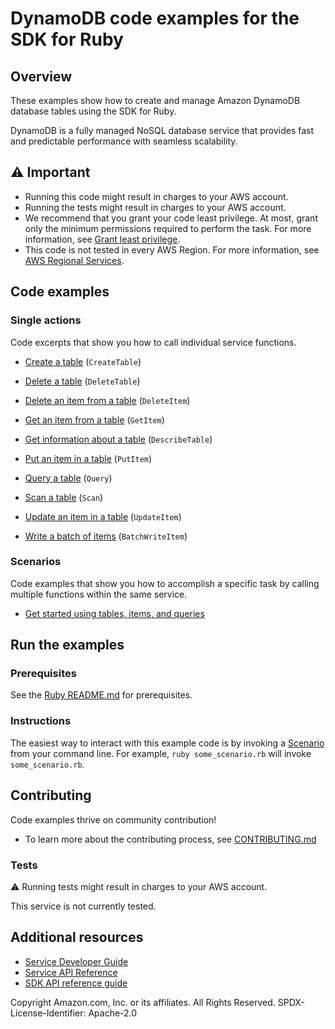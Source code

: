 # DynamoDB code examples for the SDK for Ruby
## Overview
These examples show how to create and manage Amazon DynamoDB database tables using the SDK for Ruby.

DynamoDB is a fully managed NoSQL database service that provides fast and predictable performance with seamless scalability.

## ⚠️ Important
* Running this code might result in charges to your AWS account. 
* Running the tests might result in charges to your AWS account.
* We recommend that you grant your code least privilege. At most, grant only the minimum permissions required to perform the task. For more information, see [Grant least privilege](https://docs.aws.amazon.com/IAM/latest/UserGuide/best-practices.html#grant-least-privilege). 
* This code is not tested in every AWS Region. For more information, see [AWS Regional Services](https://aws.amazon.com/about-aws/global-infrastructure/regional-product-services).

## Code examples

### Single actions
Code excerpts that show you how to call individual service functions.

* [Create a table](scenario_getting_started_movies.rb) (`CreateTable`)

* [Delete a table](scenario_getting_started_movies.rb) (`DeleteTable`)

* [Delete an item from a table](scenario_getting_started_movies.rb) (`DeleteItem`)

* [Get an item from a table](scenario_getting_started_movies.rb) (`GetItem`)

* [Get information about a table](scenario_getting_started_movies.rb) (`DescribeTable`)

* [Put an item in a table](scenario_getting_started_movies.rb) (`PutItem`)

* [Query a table](scenario_getting_started_movies.rb) (`Query`)

* [Scan a table](scenario_getting_started_movies.rb) (`Scan`)

* [Update an item in a table](scenario_getting_started_movies.rb) (`UpdateItem`)

* [Write a batch of items](scenario_getting_started_movies.rb) (`BatchWriteItem`)



### Scenarios
Code examples that show you how to accomplish a specific task by calling multiple functions within the same service.

* [Get started using tables, items, and queries](scenario_getting_started_movies.rb)





## Run the examples

### Prerequisites

See the [Ruby README.md](https://github.com/awsdocs/aws-doc-sdk-examples/blob/main/ruby/README.md) for prerequisites.

### Instructions
The easiest way to interact with this example code is by invoking a [Scenario](#Scenarios) from your command line. For example, `ruby some_scenario.rb` will invoke `some_scenario.rb`.

## Contributing
Code examples thrive on community contribution!
* To learn more about the contributing process, see [CONTRIBUTING.md](../../../CONTRIBUTING.md)

### Tests
⚠️ Running tests might result in charges to your AWS account.

This service is not currently tested.

## Additional resources
* [Service Developer Guide](https://docs.aws.amazon.com/sdk-for-ruby/v3/developer-guide/welcome.html)
* [Service API Reference](https://docs.aws.amazon.com/sdk-for-ruby/v3/api/)
* [SDK API reference guide](https://aws.amazon.com/developer/language/ruby/)

Copyright Amazon.com, Inc. or its affiliates. All Rights Reserved. SPDX-License-Identifier: Apache-2.0
